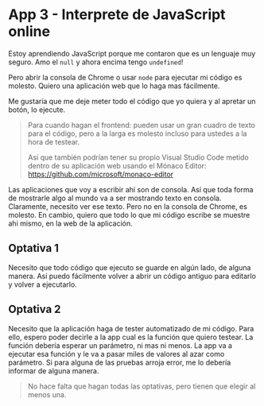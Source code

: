 # App 3 - Interprete de JavaScript online

Estoy aprendiendo JavaScript porque me contaron que es un lenguaje muy seguro. Amo el `null` y ahora encima tengo `undefined`!

Pero abrir la consola de Chrome o usar `node` para ejecutar mi código es molesto. Quiero una aplicación web que lo haga mas fácilmente.

Me gustaría que me deje meter todo el código que yo quiera y al apretar un botón, lo ejecute.

> Para cuando hagan el frontend: pueden usar un gran cuadro de texto para el código, pero a la larga es molesto incluso para ustedes a la hora de testear.
>
> Así que también podrían tener su propio Visual Studio Code metido dentro de su aplicación web usando el Mónaco Editor: <https://github.com/microsoft/monaco-editor>

Las aplicaciones que voy a escribir ahí son de consola. Así que toda forma de mostrarle algo al mundo va a ser mostrando texto en consola. Claramente, necesito ver ese texto. Pero no en la consola de Chrome, es molesto. En cambio, quiero que todo lo que mi código escribe se muestre ahi mismo, en la web de la aplicación.

## Optativa 1

Necesito que todo código que ejecuto se guarde en algún lado, de alguna manera. Así puedo fácilmente volver a abrir un código antiguo para  editarlo y volver a ejecutarlo.

## Optativa 2

Necesito que la aplicación haga de tester automatizado de mi código. Para ello, espero poder decirle a la app cual es la función que quiero testear. La función debería esperar un parámetro, ni mas ni menos. La app va a ejecutar esa función y le va a pasar miles de valores al azar como parámetro. Si para alguna de las pruebas arroja error, me lo debería informar de alguna manera.

> No hace falta que hagan todas las optativas, pero tienen que elegir al menos una.
